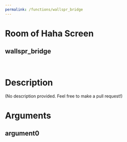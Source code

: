 ```yaml
---
permalink: /functions/wallspr_bridge
---
```

# Room of Haha Screen  
## wallspr_bridge  
&nbsp;  
# Description  
(No description provided. Feel free to make a pull request!) 
&nbsp;  
# Arguments
## argument0

&nbsp;  


